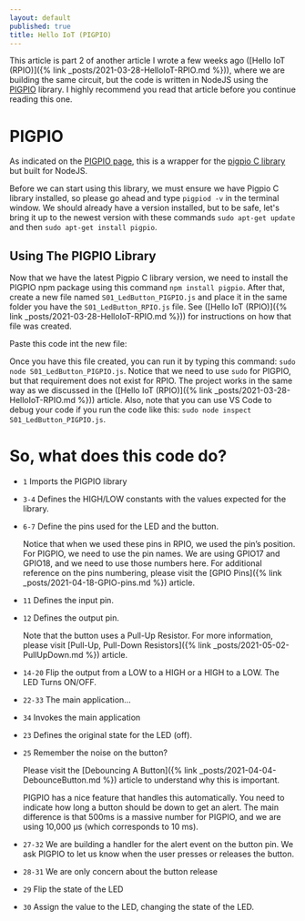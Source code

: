 ```yaml
---
layout: default
published: true
title: Hello IoT (PIGPIO)
---
```


This article is part 2 of another article I wrote a few weeks ago ([Hello IoT (RPIO)]({% link _posts/2021-03-28-HelloIoT-RPIO.md %})), where we are building the same circuit, but the code is written in NodeJS using the [PIGPIO](https://www.npmjs.com/package/pigpio) library. I highly recommend you read that article before you continue reading this one.

# PIGPIO

As indicated on the [PIGPIO page](https://www.npmjs.com/package/pigpio), this is a wrapper for the [pigpio C library](https://github.com/joan2937/pigpio) but built for NodeJS.

Before we can start using this library, we must ensure we have Pigpio C library installed, so please go ahead and type `pigpiod -v` in the terminal window. We should already have a version installed, but to be safe, let's bring it up to the newest version with these commands `sudo apt-get update` and then `sudo apt-get install pigpio`.

## Using The PIGPIO Library

Now that we have the latest Pigpio C library version, we need to install the PIGPIO npm package using this command `npm install pigpio`. After that, create a new file named `S01_LedButton_PIGPIO.js` and place it in the same folder you have the `S01_LedButton_RPIO.js` file. See ([Hello IoT (RPIO)]({% link _posts/2021-03-28-HelloIoT-RPIO.md %})) for instructions on how that file was created.

Paste this code int the new file:

<script src="https://gist.github.com/eltoroit/5a4ded85b11f87827c9fe94c4f232dc6.js"></script>

Once you have this file created, you can run it by typing this command: `sudo node S01_LedButton_PIGPIO.js`. Notice that we need to use `sudo` for PIGPIO, but that requirement does not exist for RPIO. The project works in the same way as we discussed in the ([Hello IoT (RPIO)]({% link _posts/2021-03-28-HelloIoT-RPIO.md %})) article. Also, note that you can use VS Code to debug your code if you run the code like this: `sudo node inspect S01_LedButton_PIGPIO.js`.

# So, what does this code do?

- `1` Imports the PIGPIO library
- `3-4` Defines the HIGH/LOW constants with the values expected for the library.
- `6-7` Define the pins used for the LED and the button.

  Notice that when we used these pins in RPIO, we used the pin’s position. For PIGPIO, we need to use the pin names. We are using GPIO17 and GPIO18, and we need to use those numbers here. For additional reference on the pins numbering, please visit the [GPIO Pins]({% link _posts/2021-04-18-GPIO-pins.md %}) article.

- `11` Defines the input pin.
- `12` Defines the output pin.

  Note that the button uses a Pull-Up Resistor. For more information, please visit [Pull-Up, Pull-Down Resistors]({% link _posts/2021-05-02-PullUpDown.md %}) article.

- `14-20` Flip the output from a LOW to a HIGH or a HIGH to a LOW. The LED Turns ON/OFF.
- `22-33` The main application…
- `34` Invokes the main application

- `23` Defines the original state for the LED (off).
- `25` Remember the noise on the button?

  Please visit the [Debouncing A Button]({% link _posts/2021-04-04-DebounceButton.md %}) article to understand why this is important.

  PIGPIO has a nice feature that handles this automatically. You need to indicate how long a button should be down to get an alert. The main difference is that 500ms is a massive number for PIGPIO, and we are using 10,000 µs (which corresponds to 10 ms).

- `27-32` We are building a handler for the alert event on the button pin. We ask PIGPIO to let us know when the user presses or releases the button.
- `28-31` We are only concern about the button release
- `29` Flip the state of the LED
- `30` Assign the value to the LED, changing the state of the LED.
